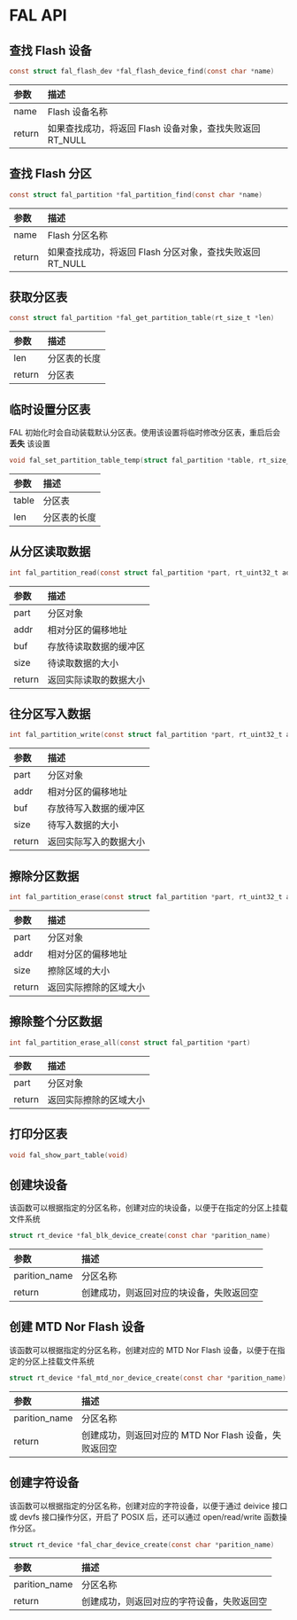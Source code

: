 # FAL API

## 查找 Flash 设备 

```C
const struct fal_flash_dev *fal_flash_device_find(const char *name)
```

| 参数    | 描述                      |
| :----- | :----------------------- |
| name   | Flash 设备名称 |
| return | 如果查找成功，将返回 Flash 设备对象，查找失败返回 RT_NULL    |

## 查找 Flash 分区

```C
const struct fal_partition *fal_partition_find(const char *name)
```

| 参数    | 描述                      |
| :----- | :----------------------- |
| name   | Flash 分区名称 |
| return | 如果查找成功，将返回 Flash 分区对象，查找失败返回 RT_NULL    |

## 获取分区表

```C
const struct fal_partition *fal_get_partition_table(rt_size_t *len)
```

| 参数    | 描述                      |
| :----- | :----------------------- |
| len    | 分区表的长度 |
| return | 分区表   |

## 临时设置分区表

FAL 初始化时会自动装载默认分区表。使用该设置将临时修改分区表，重启后会 **丢失** 该设置

```C
void fal_set_partition_table_temp(struct fal_partition *table, rt_size_t len)
```

| 参数    | 描述                      |
| :----- | :----------------------- |
| table  | 分区表 |
| len    | 分区表的长度 |

## 从分区读取数据

```C
int fal_partition_read(const struct fal_partition *part, rt_uint32_t addr, rt_uint8_t *buf, rt_size_t size)
```

| 参数    | 描述                      |
| :----- | :----------------------- |
| part   | 分区对象 |
| addr   | 相对分区的偏移地址 |
| buf    | 存放待读取数据的缓冲区 |
| size   | 待读取数据的大小 |
| return | 返回实际读取的数据大小   |

## 往分区写入数据

```C
int fal_partition_write(const struct fal_partition *part, rt_uint32_t addr, const rt_uint8_t *buf, rt_size_t size)
```

| 参数    | 描述                      |
| :----- | :----------------------- |
| part   | 分区对象 |
| addr   | 相对分区的偏移地址 |
| buf    | 存放待写入数据的缓冲区 |
| size   | 待写入数据的大小 |
| return | 返回实际写入的数据大小   |

## 擦除分区数据

```C
int fal_partition_erase(const struct fal_partition *part, rt_uint32_t addr, rt_size_t size)
```

| 参数    | 描述                      |
| :----- | :----------------------- |
| part   | 分区对象 |
| addr   | 相对分区的偏移地址 |
| size   | 擦除区域的大小 |
| return | 返回实际擦除的区域大小   |

##  擦除整个分区数据

```C
int fal_partition_erase_all(const struct fal_partition *part)
```

| 参数    | 描述                      |
| :----- | :----------------------- |
| part   | 分区对象 |
| return | 返回实际擦除的区域大小   |

## 打印分区表

```c
void fal_show_part_table(void)
```

## 创建块设备

该函数可以根据指定的分区名称，创建对应的块设备，以便于在指定的分区上挂载文件系统

```C
struct rt_device *fal_blk_device_create(const char *parition_name)
```

| 参数           | 描述                      |
| :-----        | :-----------------------  |
| parition_name | 分区名称 |
| return        | 创建成功，则返回对应的块设备，失败返回空   |

## 创建 MTD Nor Flash 设备

该函数可以根据指定的分区名称，创建对应的 MTD Nor Flash 设备，以便于在指定的分区上挂载文件系统

```C
struct rt_device *fal_mtd_nor_device_create(const char *parition_name)
```

| 参数          | 描述                                                  |
| :------------ | :---------------------------------------------------- |
| parition_name | 分区名称                                              |
| return        | 创建成功，则返回对应的 MTD Nor Flash 设备，失败返回空 |

## 创建字符设备

该函数可以根据指定的分区名称，创建对应的字符设备，以便于通过 deivice 接口或 devfs 接口操作分区，开启了 POSIX 后，还可以通过 open/read/write 函数操作分区。

```C
struct rt_device *fal_char_device_create(const char *parition_name)
```

| 参数          | 描述                                       |
| :------------ | :----------------------------------------- |
| parition_name | 分区名称                                   |
| return        | 创建成功，则返回对应的字符设备，失败返回空 |

